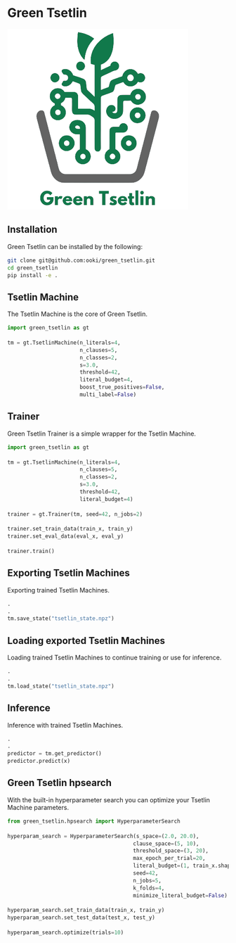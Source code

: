 
Green Tsetlin
==============
![logo](docs/image/Green%20Tsetlin%20transparent%20gray.png)


## Installation
Green Tsetlin can be installed by the following:
```bash
git clone git@github.com:ooki/green_tsetlin.git
cd green_tsetlin
pip install -e .
```

## Tsetlin Machine
The Tsetlin Machine is the core of Green Tsetlin.
```python
import green_tsetlin as gt

tm = gt.TsetlinMachine(n_literals=4,
                       n_clauses=5,
                       n_classes=2,
                       s=3.0,
                       threshold=42,
                       literal_budget=4,
                       boost_true_positives=False,
                       multi_label=False)
```


## Trainer
Green Tsetlin Trainer is a simple wrapper for the Tsetlin Machine.
```python
import green_tsetlin as gt
        
tm = gt.TsetlinMachine(n_literals=4, 
                       n_clauses=5, 
                       n_classes=2, 
                       s=3.0, 
                       threshold=42, 
                       literal_budget=4)        

trainer = gt.Trainer(tm, seed=42, n_jobs=2)

trainer.set_train_data(train_x, train_y)
trainer.set_eval_data(eval_x, eval_y)

trainer.train()
```

## Exporting Tsetlin Machines
Exporting trained Tsetlin Machines.
```python
.
.
tm.save_state("tsetlin_state.npz")
```


## Loading exported Tsetlin Machines
Loading trained Tsetlin Machines to continue training or use for inference.
```python
.
.
tm.load_state("tsetlin_state.npz")
```

## Inference
Inference with trained Tsetlin Machines.
```python
.
.
predictor = tm.get_predictor()
predictor.predict(x)
```

## Green Tsetlin hpsearch
With the built-in hyperparameter search you can optimize your Tsetlin Machine parameters.
```python
from green_tsetlin.hpsearch import HyperparameterSearch

hyperparam_search = HyperparameterSearch(s_space=(2.0, 20.0),
                                        clause_space=(5, 10),
                                        threshold_space=(3, 20),
                                        max_epoch_per_trial=20,
                                        literal_budget=(1, train_x.shape[1]),
                                        seed=42,
                                        n_jobs=5,
                                        k_folds=4,
                                        minimize_literal_budget=False)

hyperparam_search.set_train_data(train_x, train_y)
hyperparam_search.set_test_data(test_x, test_y)

hyperparam_search.optimize(trials=10)
```



